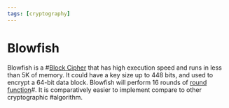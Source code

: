 ```yaml
---
tags: [cryptography]
---
```


# Blowfish

Blowfish is a #[Block Cipher](202209281239.md) that has high execution speed and
runs in less than 5K of memory. It could have a key size up to 448 bits, and
used to encrypt a 64-bit data block. Blowfish will perform 16 rounds of
[round function](202210052211.md)#. It is comparatively easier to implement
compare to other cryptographic #algorithm.
